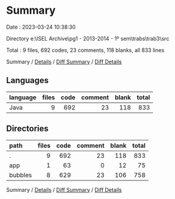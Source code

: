 # Summary

Date : 2023-03-24 10:38:30

Directory e:\\ISEL Archive\\pg1 - 2013-2014 - 1º sem\\trabs\\trab3\\src

Total : 9 files,  692 codes, 23 comments, 118 blanks, all 833 lines

Summary / [Details](details.md) / [Diff Summary](diff.md) / [Diff Details](diff-details.md)

## Languages
| language | files | code | comment | blank | total |
| :--- | ---: | ---: | ---: | ---: | ---: |
| Java | 9 | 692 | 23 | 118 | 833 |

## Directories
| path | files | code | comment | blank | total |
| :--- | ---: | ---: | ---: | ---: | ---: |
| . | 9 | 692 | 23 | 118 | 833 |
| app | 1 | 63 | 0 | 12 | 75 |
| bubbles | 8 | 629 | 23 | 106 | 758 |

Summary / [Details](details.md) / [Diff Summary](diff.md) / [Diff Details](diff-details.md)